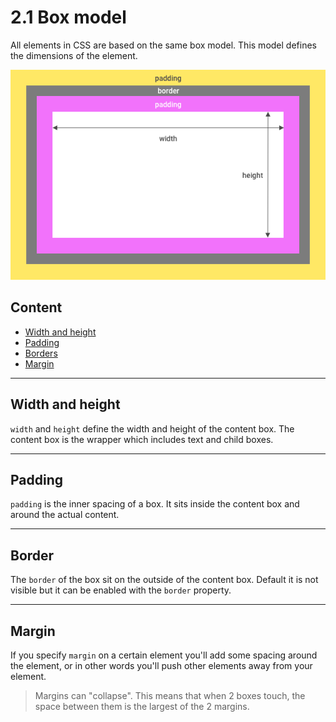 # 2.1 Box model

All elements in CSS are based on the same box model. This model defines the dimensions of the element.

![box model](../../assets/box-model.png)

## Content

- [Width and height](#width-and-height)
- [Padding](#Padding)
- [Borders](#borders)
- [Margin](#margin)

---

## Width and height

`width` and `height` define the width and height of the content box. The content box is the wrapper
which includes text and child boxes.

---

## Padding

`padding` is the inner spacing of a box. It sits inside the content box and around the actual content.

---

## Border

The `border` of the box sit on the outside of the content box. Default it is not visible but it can be enabled with
the `border` property.

---

## Margin

If you specify `margin` on a certain element you'll add some spacing around the element, or in other words you'll push other elements away from your element.

> Margins can "collapse". This means that when 2 boxes touch, the space between them is the largest of the 2 margins.
